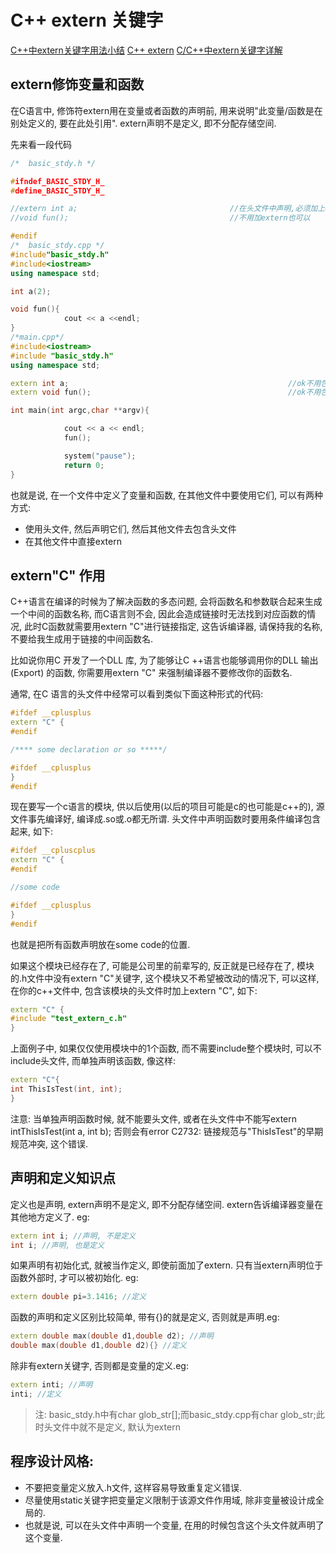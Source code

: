 # C++ extern 关键字

[C++中extern关键字用法小结](https://www.cnblogs.com/broglie/p/5524932.html)
[C++ extern](https://zhuanlan.zhihu.com/p/267130913)
[C/C++中extern关键字详解](https://www.jianshu.com/p/111dcd1c0201)

## extern修饰变量和函数

在C语言中, 修饰符extern用在变量或者函数的声明前,
用来说明"此变量/函数是在别处定义的, 要在此处引用". extern声明不是定义, 即不分配存储空间.

先来看一段代码

```cpp
/*  basic_stdy.h */

#ifndef_BASIC_STDY_H_
#define_BASIC_STDY_H_

//extern int a;                                  //在头文件中声明,必须加上extern, 否则就是重定义
//void fun();                                    //不用加extern也可以

#endif
/*  basic_stdy.cpp */
#include"basic_stdy.h"
#include<iostream>
using namespace std;

int a(2);

void fun(){
            cout << a <<endl;
}
/*main.cpp*/
#include<iostream>
#include "basic_stdy.h"
using namespace std;

extern int a;                                                 //ok不用包含头文件,  变量只要声明即可
extern void fun();                                            //ok不用包含头文件,  函数只要声明即可

int main(int argc,char **argv){

            cout << a << endl;
            fun();

            system("pause");
            return 0;
}
```

也就是说, 在一个文件中定义了变量和函数,  在其他文件中要使用它们,  可以有两种方式:

+ 使用头文件, 然后声明它们, 然后其他文件去包含头文件
+ 在其他文件中直接extern

## extern"C" 作用

C++语言在编译的时候为了解决函数的多态问题,
会将函数名和参数联合起来生成一个中间的函数名称, 而C语言则不会,
因此会造成链接时无法找到对应函数的情况, 此时C函数就需要用extern "C"进行链接指定,
这告诉编译器, 请保持我的名称, 不要给我生成用于链接的中间函数名.

比如说你用C 开发了一个DLL 库, 为了能够让C ++语言也能够调用你的DLL 输出(Export) 的函数,
你需要用extern "C" 来强制编译器不要修改你的函数名.

通常, 在C 语言的头文件中经常可以看到类似下面这种形式的代码:

```cpp
#ifdef __cplusplus
extern "C" {
#endif

/**** some declaration or so *****/

#ifdef __cplusplus
}
#endif
```

现在要写一个c语言的模块, 供以后使用(以后的项目可能是c的也可能是c++的),
源文件事先编译好, 编译成.so或.o都无所谓. 头文件中声明函数时要用条件编译包含起来, 如下:

```cpp
#ifdef __cpluscplus
extern "C" {
#endif

//some code

#ifdef __cplusplus
}
#endif
```

也就是把所有函数声明放在some code的位置.

如果这个模块已经存在了, 可能是公司里的前辈写的, 反正就是已经存在了,
模块的.h文件中没有extern "C"关键字, 这个模块又不希望被改动的情况下,
可以这样, 在你的c++文件中, 包含该模块的头文件时加上extern "C", 如下:

```cpp
extern "C" {
#include "test_extern_c.h"
}
```

上面例子中, 如果仅仅使用模块中的1个函数, 而不需要include整个模块时,
可以不include头文件, 而单独声明该函数, 像这样:

```cpp
extern "C"{
int ThisIsTest(int, int);
}
```

注意: 当单独声明函数时候,  就不能要头文件,
或者在头文件中不能写extern intThisIsTest(int a, int b);
否则会有error C2732: 链接规范与"ThisIsTest"的早期规范冲突, 这个错误.

## 声明和定义知识点

定义也是声明, extern声明不是定义, 即不分配存储空间.
extern告诉编译器变量在其他地方定义了. eg:

```cpp
extern int i; //声明, 不是定义
int i; //声明, 也是定义
```

如果声明有初始化式, 就被当作定义, 即使前面加了extern.
只有当extern声明位于函数外部时, 才可以被初始化. eg:

```cpp
extern double pi=3.1416; //定义
```

函数的声明和定义区别比较简单, 带有{}的就是定义, 否则就是声明.eg:

```cpp
extern double max(double d1,double d2); //声明
double max(double d1,double d2){} //定义
```

除非有extern关键字, 否则都是变量的定义.eg:

```cpp
extern inti; //声明
inti; //定义
```

>注: basic_stdy.h中有char
>glob_str[];而basic_stdy.cpp有char
>glob_str;此时头文件中就不是定义, 默认为extern

## 程序设计风格:

+ 不要把变量定义放入.h文件, 这样容易导致重复定义错误.
+ 尽量使用static关键字把变量定义限制于该源文件作用域, 除非变量被设计成全局的.
+ 也就是说, 可以在头文件中声明一个变量, 在用的时候包含这个头文件就声明了这个变量.

